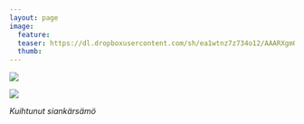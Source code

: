 ```yaml
---
layout: page
image:
  feature:
  teaser: https://dl.dropboxusercontent.com/sh/ea1wtnz7z734o12/AAARXgmQor75tq88KjxbLgk4a/luontokuvat/syksy/2/DS35890-245px.jpg
  thumb:
---
```


[![](https://dl.dropboxusercontent.com/sh/ea1wtnz7z734o12/AADvpqJLJCD6g-mapBMhR6K4a/luontokuvat/syksy/2/DS35889-800px.jpg)](https://dl.dropboxusercontent.com/sh/ea1wtnz7z734o12/AADEjYwlbtElqkAnuwx8ectSa/luontokuvat/syksy/2/DS35889.jpg)

[![](https://dl.dropboxusercontent.com/sh/ea1wtnz7z734o12/AABQfrlefCB2X3QFhw03gE19a/luontokuvat/syksy/2/DS35890-800px.jpg)](https://dl.dropboxusercontent.com/sh/ea1wtnz7z734o12/AAD9tgTaLDJuszCSxn30O3-ha/luontokuvat/syksy/2/DS35890.jpg)

*Kuihtunut siankärsämö*
